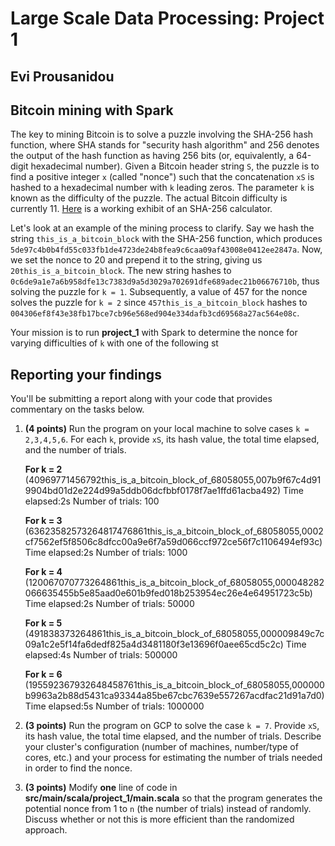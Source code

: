 # Large Scale Data Processing: Project 1
## Evi Prousanidou


## Bitcoin mining with Spark
The key to mining Bitcoin is to solve a puzzle involving the SHA-256 hash function, where SHA stands for "security hash algorithm" and 256 denotes the output of the hash function as having 256 bits (or, equivalently, a 64-digit hexadecimal number). Given a Bitcoin header string `S`, the puzzle is to find a positive integer `x` (called "nonce") such that the concatenation `xS` is hashed to a hexadecimal number with `k` leading zeros. The parameter `k` is known as the difficulty of the puzzle. The actual Bitcoin difficulty is currently 11. [Here](https://emn178.github.io/online-tools/sha256.html) is a working exhibit of an SHA-256 calculator.  

Let's look at an example of the mining process to clarify. Say we hash the string `this_is_a_bitcoin_block` with the SHA-256 function, which produces `5de97c4b0b4fd55c033fb1de4723de24b8fea9c6caa09af43008e0412ee2847a`. Now, we set the nonce to 20 and prepend it to the string, giving us `20this_is_a_bitcoin_block`. The new string hashes to `0c6de9a1e7a6b958dfe13c7383d9a5d3029a702691dfe689adec21b06676710b`, thus solving the puzzle for `k = 1`. Subsequently, a value of 457 for the nonce solves the puzzle for `k = 2` since `457this_is_a_bitcoin_block` hashes to `004306ef8f43e38fb17bce7cb96e568ed904e334dafb3cd69568a27ac564e08c`.  

Your mission is to run **project_1** with Spark to determine the nonce for varying difficulties of `k` with one of the following st

## Reporting your findings
You'll be submitting a report along with your code that provides commentary on the tasks below.  

1. **(4 points)** Run the program on your local machine to solve cases `k = 2,3,4,5,6`. For each `k`, provide `xS`, its hash value, the total time elapsed, and the number of trials.   

    **For k = 2**
    (40969771456792this_is_a_bitcoin_block_of_68058055,007b9f67c4d919904bd01d2e224d99a5ddb06dcfbbf0178f7ae1ffd61acba492)
    Time elapsed:2s
    Number of trials: 100
    
    **For k = 3**
    (63623582573264817476861this_is_a_bitcoin_block_of_68058055,0002cf7562ef5f8506c8dfcc00a9e6f7a59d066ccf972ce56f7c1106494ef93c)
    Time elapsed:2s
    Number of trials: 1000
    
    **For k = 4**
    (120067070773264861this_is_a_bitcoin_block_of_68058055,000048282066635455b5e85aad0e601b9fed018b253954ec26e4e64951723c5b)
    Time elapsed:2s
    Number of trials: 50000
    
    **For k = 5**
    (491838373264861this_is_a_bitcoin_block_of_68058055,000009849c7c09a1c2e5f14fa6dedf825a4d3481180f3e13696f0aee65cd5c2c)
    Time elapsed:4s
    Number of trials: 500000
    
    **For k = 6**
    (195592367932648458761this_is_a_bitcoin_block_of_68058055,000000b9963a2b88d5431ca93344a85be67cbc7639e557267acdfac21d91a7d0)
    Time elapsed:5s
    Number of trials: 1000000


3. **(3 points)** Run the program on GCP to solve the case `k = 7`. Provide `xS`, its hash value, the total time elapsed, and the number of trials. Describe your cluster's configuration (number of machines, number/type of cores, etc.) and your process for estimating the number of trials needed in order to find the nonce.  
4. **(3 points)** Modify **one** line of code in **src/main/scala/project_1/main.scala** so that the program generates the potential nonce from 1 to `n` (the number of trials) instead of randomly. Discuss whether or not this is more efficient than the randomized approach.

